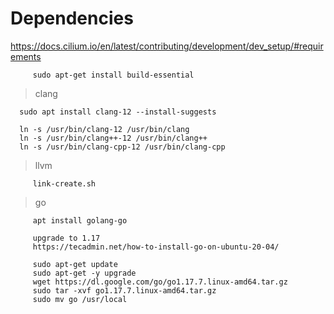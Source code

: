 # Dependencies

https://docs.cilium.io/en/latest/contributing/development/dev_setup/#requirements

         sudo apt-get install build-essential

> clang

      sudo apt install clang-12 --install-suggests

      ln -s /usr/bin/clang-12 /usr/bin/clang 
      ln -s /usr/bin/clang++-12 /usr/bin/clang++
      ln -s /usr/bin/clang-cpp-12 /usr/bin/clang-cpp

> llvm

         link-create.sh

> go

         apt install golang-go
         
         upgrade to 1.17
         https://tecadmin.net/how-to-install-go-on-ubuntu-20-04/
         
         sudo apt-get update  
         sudo apt-get -y upgrade  
         wget https://dl.google.com/go/go1.17.7.linux-amd64.tar.gz
         sudo tar -xvf go1.17.7.linux-amd64.tar.gz
         sudo mv go /usr/local 
